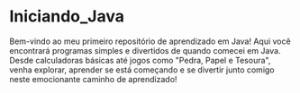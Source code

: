 # Iniciando_Java
Bem-vindo ao meu primeiro repositório de aprendizado em Java! Aqui você encontrará programas simples e divertidos de quando comecei em Java. Desde calculadoras básicas até jogos como "Pedra, Papel e Tesoura", venha explorar, aprender se está começando e se divertir junto comigo neste emocionante caminho de aprendizado!
